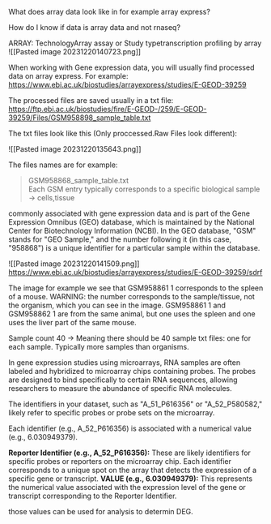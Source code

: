 
What does array data look like in for example array express?

How do I know if data is array data and not rnaseq?

ARRAY: TechnologyArray assay or Study typetranscription profiling by array
![[Pasted image 20231220140723.png]]

When working with Gene expression data, you will usually find processed data on array express.
For example: https://www.ebi.ac.uk/biostudies/arrayexpress/studies/E-GEOD-39259

The processed files are saved usually in a txt file:
https://ftp.ebi.ac.uk/biostudies/fire/E-GEOD-/259/E-GEOD-39259/Files/GSM958898_sample_table.txt

The txt files look like this (Only proccessed.Raw Files look different):

![[Pasted image 20231220135643.png]]

The files names are  for example: 
> GSM958868_sample_table.txt	
> Each GSM entry typically corresponds to a specific biological sample -> cells,tissue

commonly associated with gene expression data and is part of the Gene Expression Omnibus (GEO) database, which is maintained by the National Center for Biotechnology Information (NCBI).
In the GEO database, "GSM" stands for "GEO Sample,"
and the number following it (in this case, "958868") is a unique identifier for a particular sample within the database.

![[Pasted image 20231220141509.png]]
https://www.ebi.ac.uk/biostudies/arrayexpress/studies/E-GEOD-39259/sdrf

The image for example we see that GSM958861 1 corresponds to the spleen of a mouse.
WARNING: the number corresponds to the sample/tissue, not the organism, which you can see in the image. GSM958861 1 and GSM958862 1 are from the same animal, but one uses the spleen and one uses the liver part of the same mouse.

Sample count 40 -> Meaning there should be 40 sample txt files: one for each sample.
Typically more samples than organisms.

In gene expression studies using microarrays, RNA samples are often labeled and hybridized to microarray chips containing probes. The probes are designed to bind specifically to certain RNA sequences, allowing researchers to measure the abundance of specific RNA molecules.

The identifiers in your dataset, such as "A_51_P616356" or "A_52_P580582," likely refer to specific probes or probe sets on the microarray. 

Each identifier (e.g., A_52_P616356) is associated with a numerical value (e.g., 6.030949379).

**Reporter Identifier (e.g., A_52_P616356):** These are likely identifiers for specific probes or reporters on the microarray chip. Each identifier corresponds to a unique spot on the array that detects the expression of a specific gene or transcript.
**VALUE (e.g., 6.030949379):** This represents the numerical value associated with the expression level of the gene or transcript corresponding to the Reporter Identifier.

those values can be used for analysis to determin DEG.